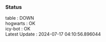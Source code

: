 ### Status


table : DOWN  
hogwarts : OK  
icy-bot : OK  
Latest Update : 2024-07-17 04:10:56.896044
